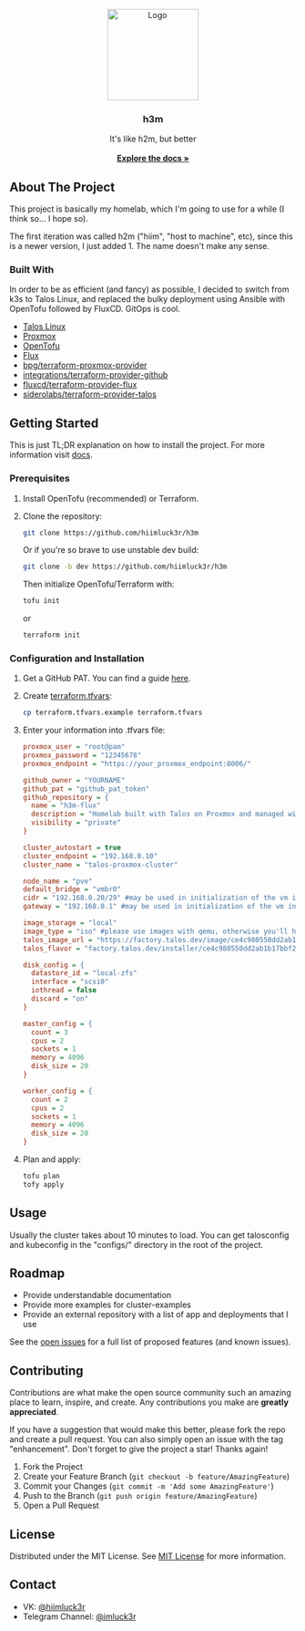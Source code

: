                          
<br/>
<div align="center">
<a href="https://github.com/hiimluck3r/h3m">
<img src="docs/images/logo.png" alt="Logo" width="160" height="160">
</a>
<h3 align="center">h3m</h3>
<p align="center">
It's like h2m, but better
<br/>
<br/>
<a href="docs/"><strong>Explore the docs »</strong></a>
</p>
</div>

 ## About The Project

This project is basically my homelab, which I'm going to use for a while (I think so... I hope so). 

The first iteration was called h2m ("hiim", "host to machine", etc), since this is a newer version, I just added 1. The name doesn't make any sense.

 ### Built With

In order to be as efficient (and fancy) as possible, I decided to switch from k3s to Talos Linux, and replaced the bulky deployment using Ansible with OpenTofu followed by FluxCD. GitOps is cool.

- [Talos Linux](https://github.com/siderolabs/talos)
- [Proxmox](https://www.proxmox.com/en/)
- [OpenTofu](https://github.com/opentofu/opentofu)
- [Flux](https://github.com/fluxcd/flux2)
- [bpg/terraform-proxmox-provider](https://github.com/bpg/terraform-provider-proxmox)
- [integrations/terraform-provider-github](https://github.com/integrations/terraform-provider-github)
- [fluxcd/terraform-provider-flux](https://github.com/fluxcd/terraform-provider-flux)
- [siderolabs/terraform-provider-talos](https://github.com/siderolabs/terraform-provider-talos)

 ## Getting Started

This is just TL;DR explanation on how to install the project. For more information visit [docs](docs/).

 ### Prerequisites
1. Install OpenTofu (recommended) or Terraform.

2. Clone the repository:

    ```bash
    git clone https://github.com/hiimluck3r/h3m
    ```

    Or if you're so brave to use unstable dev build:

    ```bash
    git clone -b dev https://github.com/hiimluck3r/h3m
    ```

    Then initialize OpenTofu/Terraform with:
    ```bash
    tofu init
    ```
    or
    ```bash
    terraform init
    ```
 ### Configuration and Installation


1. Get a GitHub PAT. You can find a guide [here](https://docs.github.com/en/authentication/keeping-your-account-and-data-secure/managing-your-personal-access-tokens#creating-a-personal-access-token-classic).

2. Create [terraform.tfvars](./terraform.tfvars.example):
   ```bash
   cp terraform.tfvars.example terraform.tfvars
   ```
3. Enter your information into .tfvars file:
    ```ini
    proxmox_user = "root@pam"
    proxmox_password = "12345678"
    proxmox_endpoint = "https://your_proxmox_endpoint:8006/"

    github_owner = "YOURNAME"
    github_pat = "github_pat_token"
    github_repository = {
      name = "h3m-flux"
      description = "Homelab built with Talos on Proxmox and managed with Flux"
      visibility = "private"
    }

    cluster_autostart = true
    cluster_endpoint = "192.168.0.10"
    cluster_name = "talos-proxmox-cluster"

    node_name = "pve"
    default_bridge = "vmbr0"
    cidr = "192.168.0.20/29" #may be used in initialization of the vm instead of dhcp
    gateway = "192.168.0.1" #may be used in initialization of the vm instead of dhcp

    image_storage = "local"
    image_type = "iso" #please use images with qemu, otherwise you'll have to manually cleanup this badness and collect ip addresses
    talos_image_url = "https://factory.talos.dev/image/ce4c980550dd2ab1b17bbf2b08801c7eb59418eafe8f279833297925d67c7515/v1.7.0/nocloud-amd64.iso"
    talos_flavor = "factory.talos.dev/installer/ce4c980550dd2ab1b17bbf2b08801c7eb59418eafe8f279833297925d67c7515:v1.7.0"

    disk_config = {
      datastore_id = "local-zfs"
      interface = "scsi0"
      iothread = false
      discard = "on"
    }

    master_config = {
      count = 3
      cpus = 2
      sockets = 1
      memory = 4096
      disk_size = 20
    }

    worker_config = {
      count = 2
      cpus = 2
      sockets = 1
      memory = 4096
      disk_size = 20
    }
    ```
4. Plan and apply:
    ```bash
    tofu plan
    tofy apply
    ```
 ## Usage

Usually the cluster takes about 10 minutes to load. You can get talosconfig and kubeconfig in the "configs/" directory in the root of the project.

 ## Roadmap

* Provide understandable documentation
* Provide more examples for cluster-examples
* Provide an external repository with a list of app and deployments that I use

See the [open issues](https://github.com/hiimluck3r/h3m/issues) for a full list of proposed features (and known issues).

 ## Contributing

Contributions are what make the open source community such an amazing place to learn, inspire, and create. Any contributions you make are **greatly appreciated**.

If you have a suggestion that would make this better, please fork the repo and create a pull request. You can also simply open an issue with the tag "enhancement".
Don't forget to give the project a star! Thanks again!

1. Fork the Project
2. Create your Feature Branch (`git checkout -b feature/AmazingFeature`)
3. Commit your Changes (`git commit -m 'Add some AmazingFeature'`)
4. Push to the Branch (`git push origin feature/AmazingFeature`)
5. Open a Pull Request
 
 ## License

Distributed under the MIT License. See [MIT License](https://opensource.org/licenses/MIT) for more information.
 
 ## Contact

* VK: [@hiimluck3r](https://vk.com/hiimluck3r)
* Telegram Channel: [@imluck3r](https://t.me/imluck3r)
